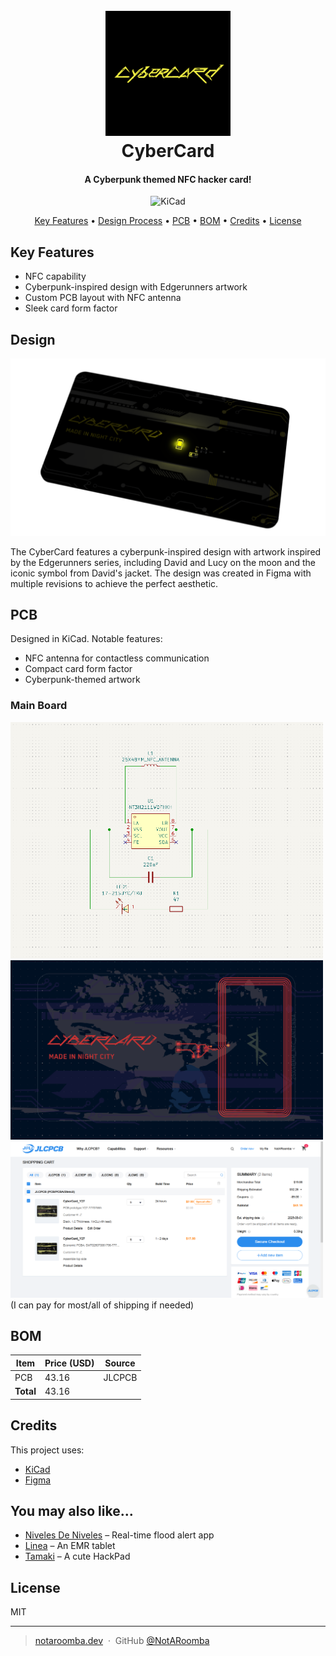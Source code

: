 <h1 align="center">
  <br>
  <a href="https://notaroomba.dev"><img src="https://raw.githubusercontent.com/NotARoomba/CyberCard/main/assets/logo.png" alt="CyberCard" width="200"></a>
  <br>
  CyberCard
  <br>
</h1>

<h4 align="center">
A Cyberpunk themed NFC hacker card!
</h4>

<div align="center">

![KiCad](https://img.shields.io/badge/kicad-%2300578F.svg?style=for-the-badge&logo=kicad&logoColor=white)

</div>

<p align="center">
  <a href="#key-features">Key Features</a> •
  <a href="#design-process">Design Process</a> •
  <a href="#pcb">PCB</a> •
  <a href="#bom">BOM</a> •
  <a href="#credits">Credits</a> •
  <a href="#license">License</a>
</p>

## Key Features

- NFC capability
- Cyberpunk-inspired design with Edgerunners artwork
- Custom PCB layout with NFC antenna
- Sleek card form factor

## Design

<img src="assets/render_transparent.png" alt="Schematic" width="800"/>

The CyberCard features a cyberpunk-inspired design with artwork inspired by the Edgerunners series, including David and Lucy on the moon and the iconic symbol from David's jacket. The design was created in Figma with multiple revisions to achieve the perfect aesthetic.

## PCB

Designed in KiCad. Notable features:

- NFC antenna for contactless communication
- Compact card form factor
- Cyberpunk-themed artwork

### Main Board

<img src="assets/schematic.png" alt="Schematic" width="500"/>
<img src="assets/pcb_final.png" alt="PCB Layout" width="500"/>
<img src="assets/jlcpcb.png" alt="PCB Layout" width="500"/>
(I can pay for most/all of shipping if needed)

## BOM

| Item      | Price (USD) | Source |
| --------- | ----------- | ------ |
| PCB       | 43.16       | JLCPCB |
| **Total** | 43.16       |        |

## Credits

This project uses:

- [KiCad](https://www.kicad.org/)
- [Figma](https://www.figma.com/)

## You may also like...

- [Niveles De Niveles](https://github.com/NotARoomba/NivelesDeNiveles) – Real-time flood alert app
- [Linea](https://github.com/NotARoomba/Linea) – An EMR tablet
- [Tamaki](https://github.com/NotARoomba/Tamaki) – A cute HackPad

## License

MIT

---

> [notaroomba.dev](https://notaroomba.dev) &nbsp;&middot;&nbsp;
> GitHub [@NotARoomba](https://github.com/NotARoomba)
